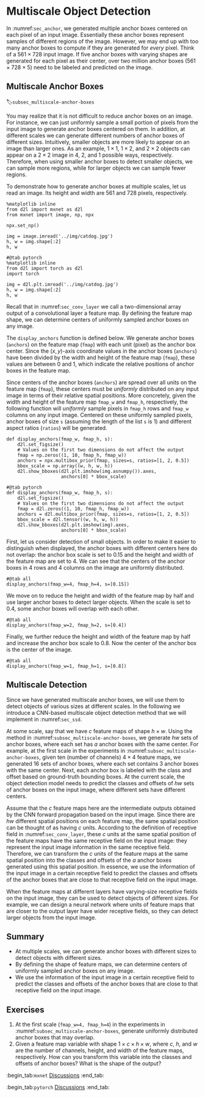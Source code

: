 # Multiscale Object Detection

In :numref:`sec_anchor`,
we generated multiple anchor boxes centered on each pixel of an input image. 
Essentially these anchor boxes 
represent samples of
different regions of the image.
However, 
we may end up with too many anchor boxes to compute
if they are generated for *every* pixel.
Think of a $561 \times 728$ input image.
If five anchor boxes 
with varying shapes
are generated for each pixel as their center,
over two million anchor boxes ($561 \times 728 \times 5$) need to be labeled and predicted on the image.

## Multiscale Anchor Boxes
:label:`subsec_multiscale-anchor-boxes`

You may realize that
it is not difficult to reduce anchor boxes on an image.
For instance, we can just 
uniformly sample a small portion of pixels
from the input image
to generate anchor boxes centered on them.
In addition, 
at different scales
we can generate different numbers of anchor boxes
of different sizes.
Intuitively,
smaller objects are more likely
to appear on an image than larger ones.
As an example,
$1 \times 1$, $1 \times 2$, and $2 \times 2$ objects 
can appear on a $2 \times 2$ image
in 4, 2, and 1 possible ways, respectively.
Therefore, when using smaller anchor boxes to detect smaller objects, we can sample more regions,
while for larger objects we can sample fewer regions.

To demonstrate how to generate anchor boxes
at multiple scales, let us read an image.
Its height and width are 561 and 728 pixels, respectively.

```{.python .input}
%matplotlib inline
from d2l import mxnet as d2l
from mxnet import image, np, npx

npx.set_np()

img = image.imread('../img/catdog.jpg')
h, w = img.shape[:2]
h, w
```

```{.python .input}
#@tab pytorch
%matplotlib inline
from d2l import torch as d2l
import torch

img = d2l.plt.imread('../img/catdog.jpg')
h, w = img.shape[:2]
h, w
```

Recall that in :numref:`sec_conv_layer`
we call a two-dimensional array output of 
a convolutional layer a feature map.
By defining the feature map shape,
we can determine centers of uniformly sampled anchor boxes  on any image.


The `display_anchors` function is defined below.
We generate anchor boxes (`anchors`) on the feature map (`fmap`) with each unit (pixel) as the anchor box center.
Since the $(x, y)$-axis coordinate values
in the anchor boxes (`anchors`) have been divided by the width and height of the feature map (`fmap`),
these values are between 0 and 1,
which indicate the relative positions of
anchor boxes in the feature map.

Since centers of the anchor boxes (`anchors`)
are spread over all units on the feature map (`fmap`),
these centers must be *uniformly* distributed
on any input image
in terms of their relative spatial positions.
More concretely,
given the width and height of the feature map `fmap_w` and `fmap_h`, respectively,
the following function will *uniformly* sample
pixels in `fmap_h` rows and `fmap_w` columns
on any input image.
Centered on these uniformly sampled pixels,
anchor boxes of size `s` (assuming the length of the list `s` is 1) and different aspect ratios (`ratios`)
will be generated.

```{.python .input}
def display_anchors(fmap_w, fmap_h, s):
    d2l.set_figsize()
    # Values on the first two dimensions do not affect the output
    fmap = np.zeros((1, 10, fmap_h, fmap_w))
    anchors = npx.multibox_prior(fmap, sizes=s, ratios=[1, 2, 0.5])
    bbox_scale = np.array((w, h, w, h))
    d2l.show_bboxes(d2l.plt.imshow(img.asnumpy()).axes,
                    anchors[0] * bbox_scale)
```

```{.python .input}
#@tab pytorch
def display_anchors(fmap_w, fmap_h, s):
    d2l.set_figsize()
    # Values on the first two dimensions do not affect the output
    fmap = d2l.zeros((1, 10, fmap_h, fmap_w))
    anchors = d2l.multibox_prior(fmap, sizes=s, ratios=[1, 2, 0.5])
    bbox_scale = d2l.tensor((w, h, w, h))
    d2l.show_bboxes(d2l.plt.imshow(img).axes,
                    anchors[0] * bbox_scale)
```

First, let us consider
detection of small objects.
In order to make it easier to distinguish when displayed, the anchor boxes with different centers here do not overlap:
the anchor box scale is set to 0.15
and the height and width of the feature map are set to 4. We can see
that the centers of the anchor boxes in 4 rows and 4 columns on the image are uniformly distributed.

```{.python .input}
#@tab all
display_anchors(fmap_w=4, fmap_h=4, s=[0.15])
```

We move on to reduce the height and width of the feature map by half and use larger anchor boxes to detect larger objects. When the scale is set to 0.4, 
some anchor boxes will overlap with each other.

```{.python .input}
#@tab all
display_anchors(fmap_w=2, fmap_h=2, s=[0.4])
```

Finally, we further reduce the height and width of the feature map by half and increase the anchor box scale to 0.8. Now the center of the anchor box is the center of the image.

```{.python .input}
#@tab all
display_anchors(fmap_w=1, fmap_h=1, s=[0.8])
```

## Multiscale Detection


Since we have generated multiscale anchor boxes,
we will use them to detect objects of various sizes
at different scales.
In the following
we introduce a CNN-based multiscale object detection
method that we will implement
in :numref:`sec_ssd`.

At some scale,
say that we have $c$ feature maps of shape $h \times w$.
Using the method in :numref:`subsec_multiscale-anchor-boxes`,
we generate $hw$ sets of anchor boxes,
where each set has $a$ anchor boxes with the same center.
For example, 
at the first scale in the experiments in :numref:`subsec_multiscale-anchor-boxes`,
given ten (number of channels) $4 \times 4$ feature maps,
we generated 16 sets of anchor boxes,
where each set contains 3 anchor boxes with the same center.
Next, each anchor box is labeled with
the class and offset based on ground-truth bounding boxes. At the current scale, the object detection model needs to predict the classes and offsets of $hw$ sets of anchor boxes on the input image, where different sets have different centers.


Assume that the $c$ feature maps here
are the intermediate outputs obtained
by the CNN forward propagation based on the input image. Since there are $hw$ different spatial positions on each feature map,
the same spatial position can be 
thought of as having $c$ units.
According to the
definition of receptive field in :numref:`sec_conv_layer`,
these $c$ units at the same spatial position
of the feature maps
have the same receptive field on the input image:
they represent the input image information
in the same receptive field.
Therefore, we can transform the $c$ units
of the feature maps at the same spatial position
into the
classes and offsets of the $a$ anchor boxes
generated using this spatial position.
In essence,
we use the information of the input image in a certain receptive field
to predict the classes and offsets of the anchor boxes
that are
close to that receptive field
on the input image.


When the feature maps at different layers
have varying-size receptive fields on the input image, they can be used to detect objects of different sizes.
For example, we can design a neural network where
units of feature maps that are closer to the output layer
have wider receptive fields,
so they can detect larger objects from the input image.



## Summary

* At multiple scales, we can generate anchor boxes with different sizes to detect objects with different sizes.
* By defining the shape of feature maps, we can determine centers of uniformly sampled anchor boxes on any image.
* We use the information of the input image in a certain receptive field to predict the classes and offsets of the anchor boxes that are close to that receptive field on the input image.


## Exercises

1. At the first scale (`fmap_w=4, fmap_h=4`) in the experiments in :numref:`subsec_multiscale-anchor-boxes`, generate uniformly distributed anchor boxes that may overlap.
1. Given a feature map variable with shape $1 \times c \times h \times w$, where $c$, $h$, and $w$ are the number of channels, height, and width of the feature maps, respectively. How can you transform this variable into the classes and offsets of anchor boxes? What is the shape of the output?

:begin_tab:`mxnet`
[Discussions](https://discuss.d2l.ai/t/371)
:end_tab:

:begin_tab:`pytorch`
[Discussions](https://discuss.d2l.ai/t/1607)
:end_tab:
